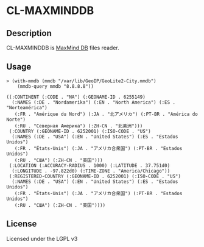 # CL-MAXMINDDB

## Description

CL-MAXMINDDB is [MaxMind DB](https://maxmind.github.io/MaxMind-DB/) files reader. 

## Usage

```common-lisp
> (with-mmdb (mmdb "/var/lib/GeoIP/GeoLite2-City.mmdb")
    (mmdb-query mmdb "8.8.8.8"))

((:CONTINENT (:CODE . "NA") (:GEONAME-ID . 6255149)
  (:NAMES (:DE . "Nordamerika") (:EN . "North America") (:ES . "Norteamérica")
   (:FR . "Amérique du Nord") (:JA . "北アメリカ") (:PT-BR . "América do Norte")
   (:RU . "Северная Америка") (:ZH-CN . "北美洲")))
 (:COUNTRY (:GEONAME-ID . 6252001) (:ISO-CODE . "US")
  (:NAMES (:DE . "USA") (:EN . "United States") (:ES . "Estados Unidos")
   (:FR . "États-Unis") (:JA . "アメリカ合衆国") (:PT-BR . "Estados Unidos")
   (:RU . "США") (:ZH-CN . "美国")))
 (:LOCATION (:ACCURACY-RADIUS . 1000) (:LATITUDE . 37.751d0)
  (:LONGITUDE . -97.822d0) (:TIME-ZONE . "America/Chicago"))
 (:REGISTERED-COUNTRY (:GEONAME-ID . 6252001) (:ISO-CODE . "US")
  (:NAMES (:DE . "USA") (:EN . "United States") (:ES . "Estados Unidos")
   (:FR . "États-Unis") (:JA . "アメリカ合衆国") (:PT-BR . "Estados Unidos")
   (:RU . "США") (:ZH-CN . "美国"))))
```

## License

Licensed under the LGPL v3
